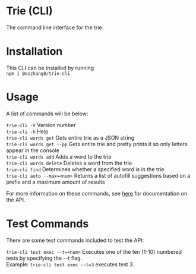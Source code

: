 # Trie (CLI)
The command line interface for the trie.

# Installation
This CLI can be installed by running <br>
`npm i @ezzhang8/trie-cli`

# Usage
A list of commands will be below:

```trie-cli -V``` Version number <br>
```trie-cli -h``` Help <br>
```trie-cli words get``` Gets entire trie as a JSON string <br>
```trie-cli words get --pp``` Gets entire trie and pretty prints it so only letters appear in the console <br>
```trie-cli words add``` Adds a word to the trie <br>
```trie-cli words delete``` Deletes a word from the trie <br>
```trie-cli find``` Determines whether a specified word is in the trie <br>
```trie-cli auto --max=<num>``` Returns a list of autofill suggestions based on a prefix and a maximum amount of results <br>

For more information on these commands, see [here](https://github.com/ezzhang8/Trie/wiki/API-Documentation) for documentation on the API.

# Test Commands
There are some test commands included to test the API:

```trie-cli test exec --t=<num>``` Executes one of the ten (1-10) numbered tests by specifying the --t flag. <br>
Example: ```trie-cli test exec --t=3``` executes test 3.

